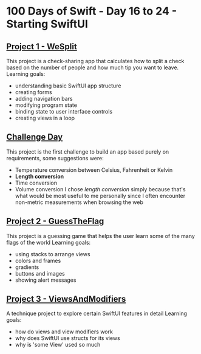 # 100 Days of Swift - Day 16 to 24 - Starting SwiftUI

## [Project 1 - WeSplit](Project%201)
This project is a check-sharing app that calculates how to split a check based on the number of people and how much tip you want to leave.
Learning goals:
- understanding basic SwiftUI app structure
- creating forms
- adding navigation bars
- modifying program state
- binding state to user interface controls
- creating views in a loop

## [Challenge Day](Challenge%20Day)
This project is the first challenge to build an app based purely on requirements, some suggestions were:
- Temperature conversion between Celsius, Fahrenheit or Kelvin
- **Length conversion**
- Time conversion
- Volume conversion
I chose _length conversion_ simply because that's what would be most useful to me personally since I often encounter non-metric measurements when browsing the web


## [Project 2 - GuessTheFlag](Project%202)
This project is a guessing game that helps the user learn some of the many flags of the world
Learning goals:
- using stacks to arrange views
- colors and frames
- gradients
- buttons and images
- showing alert messages

## [Project 3 - ViewsAndModifiers](Project%203)
A technique project to explore certain SwiftUI features in detail
Learning goals:
- how do views and view modifiers work
- why does SwiftUI use structs for its views
- why is 'some View' used so much

